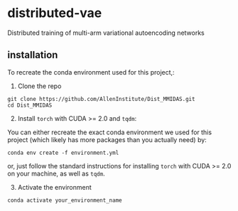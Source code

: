 # distributed-vae
Distributed training of multi-arm variational autoencoding networks

## installation

To recreate the conda environment used for this project,: 

1. Clone the repo
```
git clone https://github.com/AllenInstitute/Dist_MMIDAS.git
cd Dist_MMIDAS
```
2. Install `torch` with CUDA >= 2.0 and `tqdm`:

You can either recreate the exact conda environment we used for this project (which likely has more packages than you actually need) by:
```
conda env create -f environment.yml
```
or, just follow the standard instructions for installing `torch` with CUDA >= 2.0 on your machine, as well as `tqdm`. 

3. Activate the environment
```
conda activate your_environment_name
```
